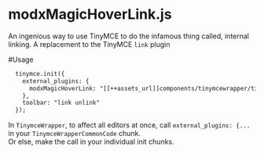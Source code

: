 # modxMagicHoverLink.js
An ingenious way to use TinyMCE to do the infamous thing called, internal linking.
A replacement to the TinyMCE `link` plugin

#Usage
```html
  tinymce.init({
    external_plugins: {
      modxMagicHoverLink: "[[++assets_url]]components/tinymcewrapper/tinymceplugins/modxMagicHoverLink.js"
    },
    toolbar: "link unlink"
  });
  ```
  In `TinymceWrapper`, to affect all editors at once, call `external_plugins: {...` in your `TinymceWrapperCommonCode` chunk.<br> Or else, make the call in your individual init chunks.

